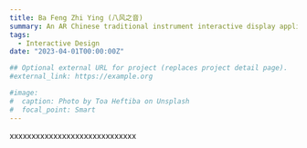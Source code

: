 ```yaml
---
title: Ba Feng Zhi Ying (八风之音)
summary: An AR Chinese traditional instrument interactive display application.
tags:
  - Interactive Design
date: "2023-04-01T00:00:00Z"

## Optional external URL for project (replaces project detail page).
#external_link: https://example.org

#image:
#  caption: Photo by Toa Heftiba on Unsplash
#  focal_point: Smart
---
```


xxxxxxxxxxxxxxxxxxxxxxxxxxxxx